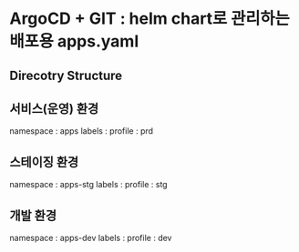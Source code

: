 # ArgoCD + GIT : helm chart로 관리하는 배포용 apps.yaml

## Direcotry Structure

## 서비스(운영) 환경
namespace : apps
labels :
  profile : prd

## 스테이징 환경
namespace : apps-stg
labels :
  profile : stg

## 개발 환경
namespace : apps-dev
labels :
  profile : dev

